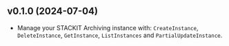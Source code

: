 ## v0.1.0 (2024-07-04)

- Manage your STACKIT Archiving instance with: `CreateInstance`, `DeleteInstance`, `GetInstance`, `ListInstances` and `PartialUpdateInstance`.

